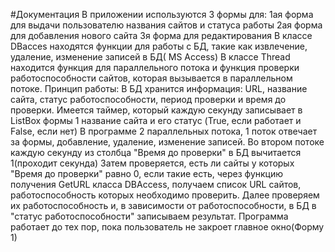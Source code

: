 #Документация
В приложении используются 3 формы для:
1ая форма для выдачи пользователю названия сайтов и статуса работы
2ая форма для добавления нового сайта
3я форма для редактирования
В классе DBacces находятся функции для работы с БД, такие как извлечение, удаление, изменение записей в  БД( MS Access)
В классе Thread находится функция для параллельного потока и функция проверки работоспособности сайтов, которая вызывается в параллельном потоке.
Принцип работы:
В БД хранится информация: URL, название сайта, статус работоспособности,  период проверки и время до проверки.
Имеется таймер, который каждую секунду записывает в ListBox формы 1 название сайта и его статус (True, если работает и False, если нет)
В программе 2 параллельных потока, 1 поток отвечает за формы, добавление, удаление, изменение записей. 
Во втором потоке каждую секунду из столбца "Время до проверки" в БД вычитается 1(проходит секунда)
Затем проверяется, есть ли сайты у которых "Время до проверки" равно 0, если такие есть, через функцию получения GetURL класса DBAccess, получаем список URL сайтов, работоспособность которых необходимо проверить.
Далее проверяем их работоспособность и, в зависимости от работоспособности, в БД в "статус работоспособности" записываем результат.
Программа работает до тех пор, пока пользователь не закроет главное окно(Форму 1)
